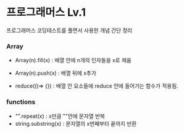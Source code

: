 # 프로그래머스 Lv.1

프로그래머스 코딩테스트를 풀면서 사용한 개념 간단 정리

### Array

- Array(n).fill(x) : 배열 안에 n개의 인자들을 x로 채움
- Array(n).push(x) : 배열 뒤에 x추가

- reduce(()=> {}) : 배열 안 요소들에 reduce 안에 들어가는 함수가 적용됨.

### functions

- "".repeat(x) : x만큼 ""안에 문자열 반복
- string.substring(x) : 문자열의 x번째부터 끝까지 반환
